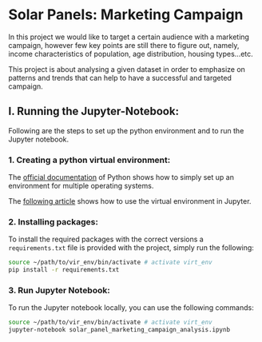 # Solar Panels: Marketing Campaign

In this project we would like to target a certain audience with a marketing campaign, however few key points are still there to figure out, namely, income characteristics of population, age distribution, housing types...etc.

This project is about analysing a given dataset in order to emphasize on patterns and trends that can help to have a successful and targeted campaign.

## I. Running the Jupyter-Notebook:
Following are the steps to set up the python environment and to run the Jupyter notebook.

### 1. Creating a python virtual environment:
The [official documentation](https://docs.python.org/3/library/venv.html) of Python shows how to simply set up an environment for multiple operating systems.

The [following article](https://janakiev.com/blog/jupyter-virtual-envs/) shows how to use the virtual environment in Jupyter.

### 2. Installing packages:
To install the required packages with the correct versions a `requirements.txt` file is provided with the project, simply run the following:

```bash
source ~/path/to/vir_env/bin/activate # activate virt_env
pip install -r requirements.txt
```

### 3. Run Jupyter Notebook:

To run the Jupyter notebook locally, you can use the following commands:

```bash
source ~/path/to/vir_env/bin/activate # activate virt_env
jupyter-notebook solar_panel_marketing_campaign_analysis.ipynb
```
